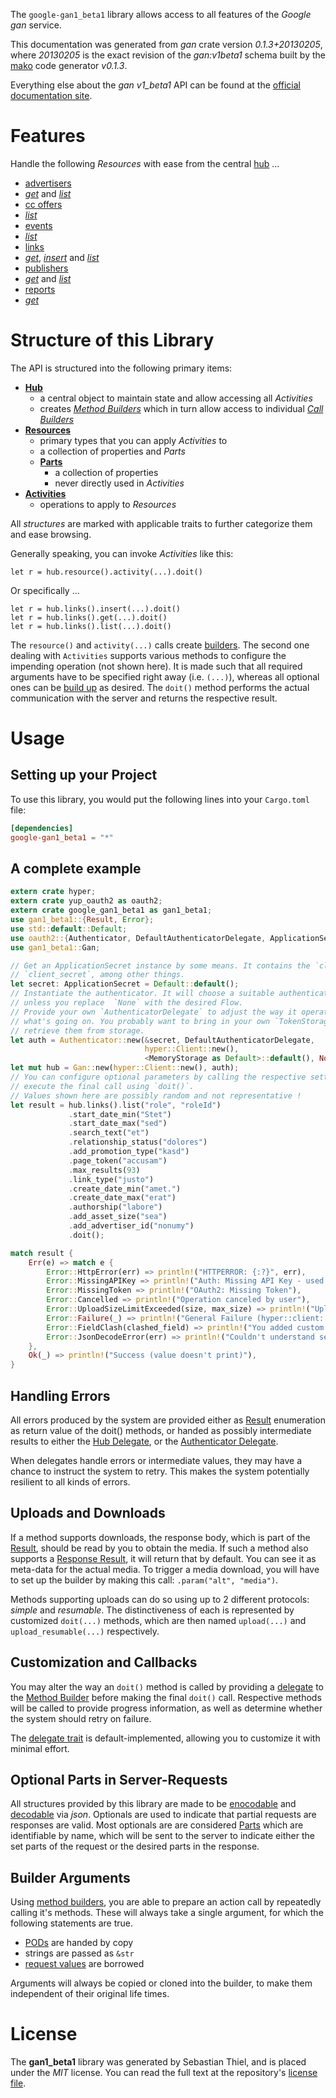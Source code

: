 <!---
DO NOT EDIT !
This file was generated automatically from 'src/mako/api/README.md.mako'
DO NOT EDIT !
-->
The `google-gan1_beta1` library allows access to all features of the *Google gan* service.

This documentation was generated from *gan* crate version *0.1.3+20130205*, where *20130205* is the exact revision of the *gan:v1beta1* schema built by the [mako](http://www.makotemplates.org/) code generator *v0.1.3*.

Everything else about the *gan* *v1_beta1* API can be found at the
[official documentation site](https://developers.google.com/affiliate-network/).
# Features

Handle the following *Resources* with ease from the central [hub](http://byron.github.io/google-apis-rs/google-gan1_beta1/struct.Gan.html) ... 

* [advertisers](http://byron.github.io/google-apis-rs/google-gan1_beta1/struct.Advertiser.html)
 * [*get*](http://byron.github.io/google-apis-rs/google-gan1_beta1/struct.AdvertiserGetCall.html) and [*list*](http://byron.github.io/google-apis-rs/google-gan1_beta1/struct.AdvertiserListCall.html)
* [cc offers](http://byron.github.io/google-apis-rs/google-gan1_beta1/struct.CcOffer.html)
 * [*list*](http://byron.github.io/google-apis-rs/google-gan1_beta1/struct.CcOfferListCall.html)
* [events](http://byron.github.io/google-apis-rs/google-gan1_beta1/struct.Event.html)
 * [*list*](http://byron.github.io/google-apis-rs/google-gan1_beta1/struct.EventListCall.html)
* [links](http://byron.github.io/google-apis-rs/google-gan1_beta1/struct.Link.html)
 * [*get*](http://byron.github.io/google-apis-rs/google-gan1_beta1/struct.LinkGetCall.html), [*insert*](http://byron.github.io/google-apis-rs/google-gan1_beta1/struct.LinkInsertCall.html) and [*list*](http://byron.github.io/google-apis-rs/google-gan1_beta1/struct.LinkListCall.html)
* [publishers](http://byron.github.io/google-apis-rs/google-gan1_beta1/struct.Publisher.html)
 * [*get*](http://byron.github.io/google-apis-rs/google-gan1_beta1/struct.PublisherGetCall.html) and [*list*](http://byron.github.io/google-apis-rs/google-gan1_beta1/struct.PublisherListCall.html)
* [reports](http://byron.github.io/google-apis-rs/google-gan1_beta1/struct.Report.html)
 * [*get*](http://byron.github.io/google-apis-rs/google-gan1_beta1/struct.ReportGetCall.html)




# Structure of this Library

The API is structured into the following primary items:

* **[Hub](http://byron.github.io/google-apis-rs/google-gan1_beta1/struct.Gan.html)**
    * a central object to maintain state and allow accessing all *Activities*
    * creates [*Method Builders*](http://byron.github.io/google-apis-rs/google-gan1_beta1/trait.MethodsBuilder.html) which in turn
      allow access to individual [*Call Builders*](http://byron.github.io/google-apis-rs/google-gan1_beta1/trait.CallBuilder.html)
* **[Resources](http://byron.github.io/google-apis-rs/google-gan1_beta1/trait.Resource.html)**
    * primary types that you can apply *Activities* to
    * a collection of properties and *Parts*
    * **[Parts](http://byron.github.io/google-apis-rs/google-gan1_beta1/trait.Part.html)**
        * a collection of properties
        * never directly used in *Activities*
* **[Activities](http://byron.github.io/google-apis-rs/google-gan1_beta1/trait.CallBuilder.html)**
    * operations to apply to *Resources*

All *structures* are marked with applicable traits to further categorize them and ease browsing.

Generally speaking, you can invoke *Activities* like this:

```Rust,ignore
let r = hub.resource().activity(...).doit()
```

Or specifically ...

```ignore
let r = hub.links().insert(...).doit()
let r = hub.links().get(...).doit()
let r = hub.links().list(...).doit()
```

The `resource()` and `activity(...)` calls create [builders][builder-pattern]. The second one dealing with `Activities` 
supports various methods to configure the impending operation (not shown here). It is made such that all required arguments have to be 
specified right away (i.e. `(...)`), whereas all optional ones can be [build up][builder-pattern] as desired.
The `doit()` method performs the actual communication with the server and returns the respective result.

# Usage

## Setting up your Project

To use this library, you would put the following lines into your `Cargo.toml` file:

```toml
[dependencies]
google-gan1_beta1 = "*"
```

## A complete example

```Rust
extern crate hyper;
extern crate yup_oauth2 as oauth2;
extern crate google_gan1_beta1 as gan1_beta1;
use gan1_beta1::{Result, Error};
use std::default::Default;
use oauth2::{Authenticator, DefaultAuthenticatorDelegate, ApplicationSecret, MemoryStorage};
use gan1_beta1::Gan;

// Get an ApplicationSecret instance by some means. It contains the `client_id` and 
// `client_secret`, among other things.
let secret: ApplicationSecret = Default::default();
// Instantiate the authenticator. It will choose a suitable authentication flow for you, 
// unless you replace  `None` with the desired Flow.
// Provide your own `AuthenticatorDelegate` to adjust the way it operates and get feedback about 
// what's going on. You probably want to bring in your own `TokenStorage` to persist tokens and
// retrieve them from storage.
let auth = Authenticator::new(&secret, DefaultAuthenticatorDelegate,
                              hyper::Client::new(),
                              <MemoryStorage as Default>::default(), None);
let mut hub = Gan::new(hyper::Client::new(), auth);
// You can configure optional parameters by calling the respective setters at will, and
// execute the final call using `doit()`.
// Values shown here are possibly random and not representative !
let result = hub.links().list("role", "roleId")
             .start_date_min("Stet")
             .start_date_max("sed")
             .search_text("et")
             .relationship_status("dolores")
             .add_promotion_type("kasd")
             .page_token("accusam")
             .max_results(93)
             .link_type("justo")
             .create_date_min("amet.")
             .create_date_max("erat")
             .authorship("labore")
             .add_asset_size("sea")
             .add_advertiser_id("nonumy")
             .doit();

match result {
    Err(e) => match e {
        Error::HttpError(err) => println!("HTTPERROR: {:?}", err),
        Error::MissingAPIKey => println!("Auth: Missing API Key - used if there are no scopes"),
        Error::MissingToken => println!("OAuth2: Missing Token"),
        Error::Cancelled => println!("Operation canceled by user"),
        Error::UploadSizeLimitExceeded(size, max_size) => println!("Upload size too big: {} of {}", size, max_size),
        Error::Failure(_) => println!("General Failure (hyper::client::Response doesn't print)"),
        Error::FieldClash(clashed_field) => println!("You added custom parameter which is part of builder: {:?}", clashed_field),
        Error::JsonDecodeError(err) => println!("Couldn't understand server reply - maybe API needs update: {:?}", err),
    },
    Ok(_) => println!("Success (value doesn't print)"),
}

```
## Handling Errors

All errors produced by the system are provided either as [Result](http://byron.github.io/google-apis-rs/google-gan1_beta1/enum.Result.html) enumeration as return value of 
the doit() methods, or handed as possibly intermediate results to either the 
[Hub Delegate](http://byron.github.io/google-apis-rs/google-gan1_beta1/trait.Delegate.html), or the [Authenticator Delegate](http://byron.github.io/google-apis-rs/google-gan1_beta1/../yup-oauth2/trait.AuthenticatorDelegate.html).

When delegates handle errors or intermediate values, they may have a chance to instruct the system to retry. This 
makes the system potentially resilient to all kinds of errors.

## Uploads and Downloads
If a method supports downloads, the response body, which is part of the [Result](http://byron.github.io/google-apis-rs/google-gan1_beta1/enum.Result.html), should be
read by you to obtain the media.
If such a method also supports a [Response Result](http://byron.github.io/google-apis-rs/google-gan1_beta1/trait.ResponseResult.html), it will return that by default.
You can see it as meta-data for the actual media. To trigger a media download, you will have to set up the builder by making
this call: `.param("alt", "media")`.

Methods supporting uploads can do so using up to 2 different protocols: 
*simple* and *resumable*. The distinctiveness of each is represented by customized 
`doit(...)` methods, which are then named `upload(...)` and `upload_resumable(...)` respectively.

## Customization and Callbacks

You may alter the way an `doit()` method is called by providing a [delegate](http://byron.github.io/google-apis-rs/google-gan1_beta1/trait.Delegate.html) to the 
[Method Builder](http://byron.github.io/google-apis-rs/google-gan1_beta1/trait.CallBuilder.html) before making the final `doit()` call. 
Respective methods will be called to provide progress information, as well as determine whether the system should 
retry on failure.

The [delegate trait](http://byron.github.io/google-apis-rs/google-gan1_beta1/trait.Delegate.html) is default-implemented, allowing you to customize it with minimal effort.

## Optional Parts in Server-Requests

All structures provided by this library are made to be [enocodable](http://byron.github.io/google-apis-rs/google-gan1_beta1/trait.RequestValue.html) and 
[decodable](http://byron.github.io/google-apis-rs/google-gan1_beta1/trait.ResponseResult.html) via *json*. Optionals are used to indicate that partial requests are responses 
are valid.
Most optionals are are considered [Parts](http://byron.github.io/google-apis-rs/google-gan1_beta1/trait.Part.html) which are identifiable by name, which will be sent to 
the server to indicate either the set parts of the request or the desired parts in the response.

## Builder Arguments

Using [method builders](http://byron.github.io/google-apis-rs/google-gan1_beta1/trait.CallBuilder.html), you are able to prepare an action call by repeatedly calling it's methods.
These will always take a single argument, for which the following statements are true.

* [PODs][wiki-pod] are handed by copy
* strings are passed as `&str`
* [request values](http://byron.github.io/google-apis-rs/google-gan1_beta1/trait.RequestValue.html) are borrowed

Arguments will always be copied or cloned into the builder, to make them independent of their original life times.

[wiki-pod]: http://en.wikipedia.org/wiki/Plain_old_data_structure
[builder-pattern]: http://en.wikipedia.org/wiki/Builder_pattern
[google-go-api]: https://github.com/google/google-api-go-client

# License
The **gan1_beta1** library was generated by Sebastian Thiel, and is placed 
under the *MIT* license.
You can read the full text at the repository's [license file][repo-license].

[repo-license]: https://github.com/Byron/google-apis-rs/LICENSE.md
